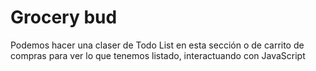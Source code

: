 # Grocery bud

Podemos hacer una claser de Todo List en esta sección o de carrito de compras para ver lo que tenemos listado, interactuando con JavaScript
